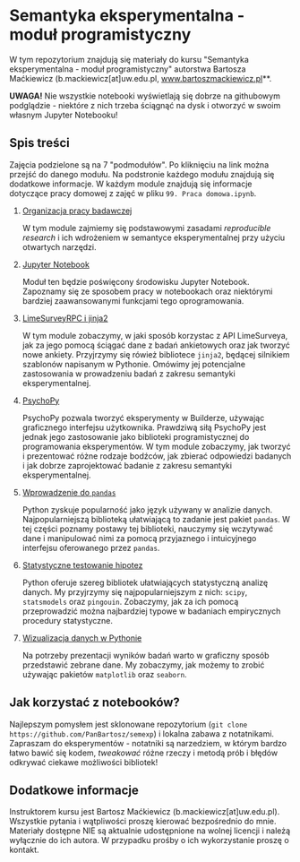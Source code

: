 # Semantyka eksperymentalna - moduł programistyczny

W tym repozytorium znajdują się materiały do kursu "Semantyka eksperymentalna - moduł programistyczny" autorstwa Bartosza Maćkiewicz (b.mackiewicz[at]uw.edu.pl, www.bartoszmackiewicz.pl**.

**UWAGA!** Nie wszystkie notebooki wyświetlają się dobrze na githubowym podglądzie - niektóre z nich trzeba ściągnąć na dysk i otworzyć w swoim własnym Jupyter Notebooku!

## Spis treści
Zajęcia podzielone są na 7 "podmodułów". Po kliknięciu na link można przejść do danego modułu. Na podstronie każdego modułu znajdują się dodatkowe informacje. W każdym module znajdują się informacje dotyczące pracy domowej z zajęć w pliku `99. Praca domowa.ipynb`.

01. [Organizacja pracy badawczej](01_Organizacja_pracy_badawczej/)

    W tym module zajmiemy się podstawowymi zasadami *reproducible research* i ich wdrożeniem w semantyce eksperymentalnej przy użyciu otwartych narzędzi. 

02. [Jupyter Notebook](02_Jupyter_Notebook/)

    Moduł ten będzie poświęcony środowisku Jupyter Notebook. Zapoznamy się ze sposobem pracy w notebookach oraz niektórymi bardziej zaawansowanymi funkcjami tego oprogramowania.

03. [LimeSurveyRPC i jinja2](03_LimeSurveyRPC_i_jinja2/)
    
    W tym module zobaczymy, w jaki sposób korzystac z API LimeSurveya, jak za jego pomocą ściągać dane z badań ankietowych oraz jak tworzyć nowe ankiety. Przyjrzymy się rówież bibliotece `jinja2`, będącej silnikiem szablonów napisanym w Pythonie. Omówimy jej potencjalne zastosowania w prowadzeniu badań z zakresu semantyki eksperymentalnej. 

04. [PsychoPy](04_PsychoPy)
    
    PsychoPy pozwala tworzyć eksperymenty w Builderze, używając graficznego interfejsu użytkownika. Prawdziwą siłą PsychoPy jest jednak jego zastosowanie jako biblioteki programistycznej do programowania eksperymentów. W tym module zobaczymy, jak tworzyć i prezentować różne rodzaje bodźców, jak zbierać odpowiedzi badanych i jak dobrze zaprojektować badanie z zakresu semantyki eksperymentalnej.

05. [Wprowadzenie do `pandas`](05_Wprowadzenie_do_pandas/)
    
    Python zyskuje popularność jako język używany w analizie danych. Najpopularniejszą biblioteką ułatwiającą to zadanie jest pakiet `pandas`. W tej części poznamy postawy tej biblioteki, nauczymy się wczytywać dane i manipulować nimi za pomocą przyjaznego i intuicyjnego interfejsu oferowanego przez `pandas`.

06. [Statystyczne testowanie hipotez](06_Statystyczne_testowanie_hipotez/)

    Python oferuje szereg bibliotek ułatwiających statystyczną analizę danych. My przyjrzymy się najpopularniejszym z nich: `scipy`, `statsmodels` oraz `pingouin`. Zobaczymy, jak za ich pomocą przeprowadzić można najbardziej typowe w badaniach empirycznych procedury statystyczne.

07. [Wizualizacja danych w Pythonie](07_Wizualizacja_danych_w_Pythonie/)

    Na potrzeby prezentacji wyników badań warto w graficzny sposób przedstawić zebrane dane. My zobaczymy, jak możemy to zrobić używając pakietów `matplotlib` oraz `seaborn`.

## Jak korzystać z notebooków?
Najlepszym pomysłem jest sklonowane repozytorium (`git clone https://github.com/PanBartosz/semexp`) i lokalna zabawa z notatnikami. Zapraszam do eksperymentów - notatniki są narzedziem, w którym bardzo łatwo bawić się kodem, *tweakować* różne rzeczy i metodą prób i błędów odkrywać ciekawe możliwości bibliotek!


## Dodatkowe informacje
Instruktorem kursu jest Bartosz Maćkiewicz (b.mackiewicz[at]uw.edu.pl). Wszystkie pytania i wątpliwości proszę kierować bezpośrednio do mnie. Materiały dostępne NIE są aktualnie udostępnione na wolnej licencji i należą wyłącznie do ich autora. W przypadku prośby o ich wykorzystanie proszę o kontakt.
